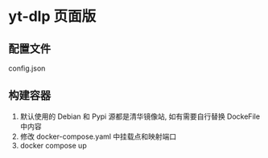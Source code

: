 # yt-dlp 页面版

## 配置文件

config.json

## 构建容器

1. 默认使用的 Debian 和 Pypi 源都是清华镜像站, 如有需要自行替换 DockeFile 中内容
2. 修改 docker-compose.yaml 中挂载点和映射端口
3. docker compose up
